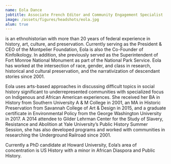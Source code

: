 ```yaml
---
name: Eola Dance
jobtitle: Associate French Editor and Community Engagement Specialist
image: /assets/figures/headshots/eola.jpg
alum: true
---
```

is an ethnohistorian with more than 20 years of federal experience in history, art, culture, and preservation. Currently serving as the President & CEO of the Montpelier Foundation, Eola is also the Co-Founder of Kinfolkology. In addition, she previously served as the Superintendent of Fort Monroe National Monument as part of the National Park Service. Eola has worked at the intersection of race, gender, and class in research, historical and cultural preservation, and the narrativization of descendant stories since 2001.  

Eola uses arts-based approaches in discussing difficult topics in social history significant to underrepresented communities with specialized focus on Indigenous and African American experiences. She received her BA in History from Southern University A & M College in 2001, an MA in Historic Preservation from Savannah College of Art & Design in 2015, and a graduate certificate in Environmental Policy from the George Washington University in 2017. A 2014 attendee to Gilder Lehrman Center for the Study of Slavery, Resistance and Abolition at Yale University’s Public History Summer Session, she has also developed programs and worked with communities in researching the Underground Railroad since 2001.  

Currently a PhD candidate at Howard University, Eola’s area of concentration is US History with a minor in African Diaspora and Public History.